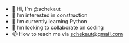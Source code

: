 - 👋 Hi, I’m @schekaut
- 👀 I’m interested in construction
- 🌱 I’m currently learning Python
- 💞️ I’m looking to collaborate on coding
- 📫 How to reach me via schekaut@gmail.com

<!---
schekaut/schekaut is a ✨ special ✨ repository because its `README.md` (this file) appears on your GitHub profile.
You can click the Preview link to take a look at your changes.
--->
